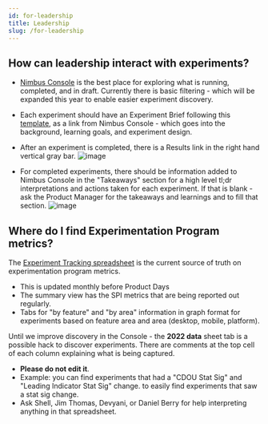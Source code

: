 ```yaml
---
id: for-leadership
title: Leadership
slug: /for-leadership
---
```


## How can leadership interact with experiments?
*  [Nimbus Console](https://experimenter.services.mozilla.com/nimbus/) is the best place for exploring what is running, completed, and in draft.  Currently there is basic filtering - which will be expanded this year to enable easier experiment discovery.
*  Each experiment should have an Experiment Brief following this [template](https://docs.google.com/document/d/1eFGL9FATIuZudjSItpIT2Ct1C5qb5E3Qk7hJuJQT67s/edit#), as a link from Nimbus Console - which goes into the background, learning goals, and experiment design.
*  After an experiment is completed, there is a Results link in the right hand vertical gray bar.  ![image](https://user-images.githubusercontent.com/8192232/171439876-33124105-514b-40ec-8edc-cfa4fd681ffb.png)

*  For completed experiments, there should be information added to Nimbus Console in the "Takeaways" section for a high level tl;dr interpretations and actions taken for each experiment.  If that is blank - ask the Product Manager for the takeaways and learnings and to fill that section. ![image](https://user-images.githubusercontent.com/8192232/171439992-3bb9c53d-0595-40d9-99ee-7b20d5e3f5b7.png)


## Where do I find Experimentation Program metrics?
The [Experiment Tracking spreadsheet](https://docs.google.com/spreadsheets/d/1oEvS0CI52kod7i-prk8rnVPr_6Nk19QSBVHAvxmVRgI/edit?gid=408542968#gid=408542968) is the current source of truth on experimentation program metrics.
*  This is updated monthly before Product Days
*  The summary view has the SPI metrics that are being reported out regularly.
*  Tabs for "by feature" and "by area" information in graph format for experiments based on feature area and area (desktop, mobile, platform).

Until we improve discovery in the Console - the **2022 data** sheet tab is a possible hack to discover experiments. There are comments at the top cell of each column explaining what is being captured.
*  **Please do not edit it**.
*  Example: you can find experiments that had a "CDOU Stat Sig" and "Leading Indicator Stat Sig" change. to easily find experiments that saw a stat sig change.
*  Ask Shell, Jim Thomas, Devyani, or Daniel Berry for help interpreting anything in that spreadsheet.





